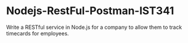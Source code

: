 # Nodejs-RestFul-Postman-IST341
Write a RESTful service in Node.js for a company to allow them to track timecards for employees.
